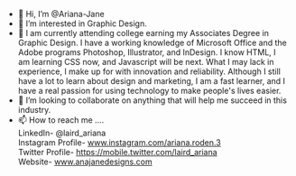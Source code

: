 - 👋 Hi, I’m @Ariana-Jane
- 👀 I’m interested in Graphic Design.
- 🌱 I am currently attending college earning
 my Associates Degree in Graphic Design. I 
have a working knowledge of Microsoft Office 
and the Adobe programs Photoshop, Illustrator, 
and InDesign. I know HTML, I am learning CSS 
now, and Javascript will be next. What I may 
lack in experience, I make up for with 
innovation and reliability. Although I still 
have a lot to learn about design and marketing, 
I am a fast learner, and I have a real passion 
for using technology to make people's lives easier.
- 💞️ I’m looking to collaborate on anything that 
will help me succeed in this industry. 
- 📫 How to reach me ....
<br/>LinkedIn- @laird_ariana
<br/>Instagram Profile- www.instagram.com/ariana.roden.3
<br/>Twitter Profile- https://mobile.twitter.com/laird_ariana
<br/>Website- www.anajanedesigns.com 

<!---
Ariana-Jane/Ariana-Jane is a ✨ special ✨ repository because its `README.md` (this file) appears on your GitHub profile.
You can click the Preview link to take a look at your changes.
--->
